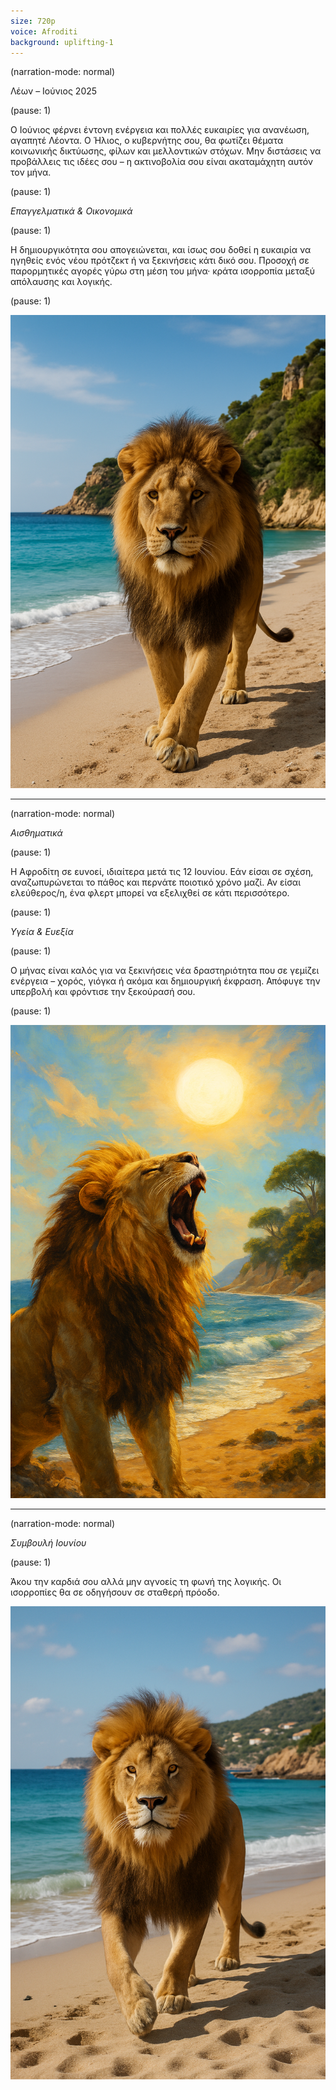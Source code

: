 ```yaml
---
size: 720p
voice: Afroditi
background: uplifting-1
---
```


(narration-mode: normal)


Λέων – Ιούνιος 2025

(pause: 1)

Ο Ιούνιος φέρνει έντονη ενέργεια και πολλές ευκαιρίες για ανανέωση, αγαπητέ Λέοντα. Ο Ήλιος, ο κυβερνήτης σου, θα φωτίζει θέματα κοινωνικής δικτύωσης, φίλων και μελλοντικών στόχων. Μην διστάσεις να προβάλλεις τις ιδέες σου – η ακτινοβολία σου είναι ακαταμάχητη αυτόν τον μήνα.

(pause: 1)

_Επαγγελματικά & Οικονομικά_

(pause: 1)

Η δημιουργικότητα σου απογειώνεται, και ίσως σου δοθεί η ευκαιρία να ηγηθείς ενός νέου πρότζεκτ ή να ξεκινήσεις κάτι δικό σου. Προσοχή σε παρορμητικές αγορές γύρω στη μέση του μήνα· κράτα ισορροπία μεταξύ απόλαυσης και λογικής.

(pause: 1)

![left panzoom](lion.png)

---

(narration-mode: normal)

_Αισθηματικά_

(pause: 1)

Η Αφροδίτη σε ευνοεί, ιδιαίτερα μετά τις 12 Ιουνίου. Εάν είσαι σε σχέση, αναζωπυρώνεται το πάθος και περνάτε ποιοτικό χρόνο μαζί. Αν είσαι ελεύθερος/η, ένα φλερτ μπορεί να εξελιχθεί σε κάτι περισσότερο.

(pause: 1)

_Υγεία & Ευεξία_

(pause: 1)

Ο μήνας είναι καλός για να ξεκινήσεις νέα δραστηριότητα που σε γεμίζει ενέργεια – χορός, γιόγκα ή ακόμα και δημιουργική έκφραση. Απόφυγε την υπερβολή και φρόντισε την ξεκούρασή σου.

(pause: 1)

![top panzoom](lion3.png)

---

(narration-mode: normal)

_Συμβουλή Ιουνίου_

(pause: 1)

Άκου την καρδιά σου αλλά μην αγνοείς τη φωνή της λογικής. Οι ισορροπίες θα σε οδηγήσουν σε σταθερή πρόοδο.

![right panzoom](lion2.png)



